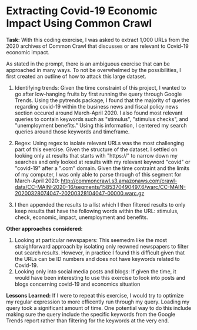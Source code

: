 # Extracting Covid-19 Economic Impact Using Common Crawl

**Task:** With this coding exercise, I was asked to extract 1,000 URLs from the 2020 archives of Common Crawl that discusses or are relevant to Covid-19 economic impact. 

As stated in the prompt, there is an ambiguous exercise that can be approached in many ways. To not be overwhelmed by the possibilities, I first created an outline of how to attack this large dataset.

1. Identifying trends: Given the time constraint of this project, I wanted to go after low-hanging fruits by first running the query through Google Trends. Using the pytrends package, I found that the majority of queries regarding covid-19 within the business news and fiscal policy news section occured around March-April 2020. I also found most relevant queries to contain keywords such as "stimulus", "stimulus checks", and "unemployment benefits." Using this information, I centered my search queries around those keywords and timeframe.

2. Regex: Using regex to isolate relevant URLs was the most challenging part of this exercise. Given the structure of the dataset. I settled on looking only at results that starts with "https://" to narrow down my searches and only looked at results with my relevant keyword "covid" or "covid-19" after a ".com" domain. Given the time contraint and the limits of my computer, I was only able to parse through of this segment for March-April 2020: http://commoncrawl.s3.amazonaws.com/crawl-data/CC-MAIN-2020-16/segments/1585370490497.6/warc/CC-MAIN-20200328074047-20200328104047-00000.warc.gz

3. I then appended the results to a list which I then filtered results to only keep results that have the following words within the URL: stimulus, check, economic, impact, unemployment and benefits. 

**Other approaches considered:**
1. Looking at particular newspapers: This seemedm like the most straighforward approach by isolating only reowned newspapers to filter out search results. However, in practice I found this difficult given that the URLs can be ID numbers and does not have keywords related to Covid-19.
2. Looking only into social media posts and blogs: If given the time, it would have been interesting to use this exercise to look into posts and blogs concerning covid-19 and economics situation

**Lessons Learned:** If I were to repeat this exercise, I would try to optimize my regular expression to more efficently run through my query. Loading my query took a significant amount of time. One potential way to do this include making sure the query include the specific keywords from the Google Trends report rather than filtering for the keywords at the very end. 



